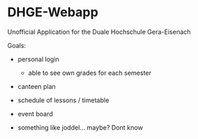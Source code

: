 # DHGE-Webapp
Unofficial Application for the Duale Hochschule Gera-Eisenach

Goals:

- personal login
  - able to see own grades for each semester
- canteen plan
- schedule of lessons / timetable
- event board

- something like joddel... maybe? Dont know
